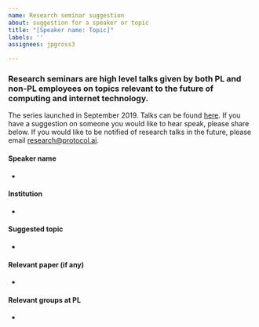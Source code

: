 ```yaml
---
name: Research seminar suggestion
about: suggestion for a speaker or topic
title: "[Speaker name: Topic]"
labels: ''
assignees: jpgross3

---
```


### Research seminars are high level talks given by both PL and non-PL employees on topics relevant to the future of computing and internet technology. 
The series launched in September 2019. Talks can be found [here](https://www.youtube.com/watch?v=L4SJzoKHKPk&list=PLhuBigpl7lqu6xWpiXtbEzJQtlMH1tqoG). If you have a suggestion on someone you would like to hear speak, please share below. If you would like to be notified of research talks in the future, please email research@protocol.ai. 

#### Speaker name
- 

#### Institution
-
 
#### Suggested topic
-
 
#### Relevant paper (if any)
-
 
#### Relevant groups at PL
-
